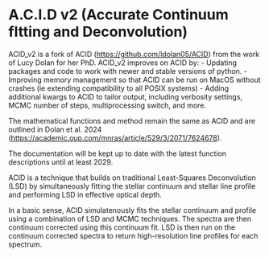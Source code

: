 A.C.I.D v2 (Accurate Continuum fItting and Deconvolution)
==============================================================

ACID_v2 is a fork of ACID (https://github.com/ldolan05/ACID) from the work of Lucy Dolan for her PhD. ACID_v2 improves on ACID by:
    - Updating packages and code to work with newer and stable versions of python.
    - Improving memory management so that ACID can be run on MacOS without crashes (ie extending compatibility to all POSIX systems)
    - Adding additional kwargs to ACID to tailor output, including verbosity settings, MCMC number of steps, multiprocessing switch, and more.

The mathematical functions and method remain the same as ACID and are outlined in Dolan et al. 2024 (https://academic.oup.com/mnras/article/529/3/2071/7624678).

The documentation will be kept up to date with the latest function descriptions until at least 2029.

ACID is a technique that builds on traditional Least-Squares Deconvolution (LSD) by simultaneously fitting the stellar continuum and stellar line profile and performing LSD in effective optical depth. 

In a basic sense, ACID simulatenously fits the stellar continuum and profile using a combination of LSD and MCMC techniques. The spectra are then continuum corrected using this continuum fit. LSD is then run on the continuum corrected spectra to return high-resolution line profiles for each spectrum.
